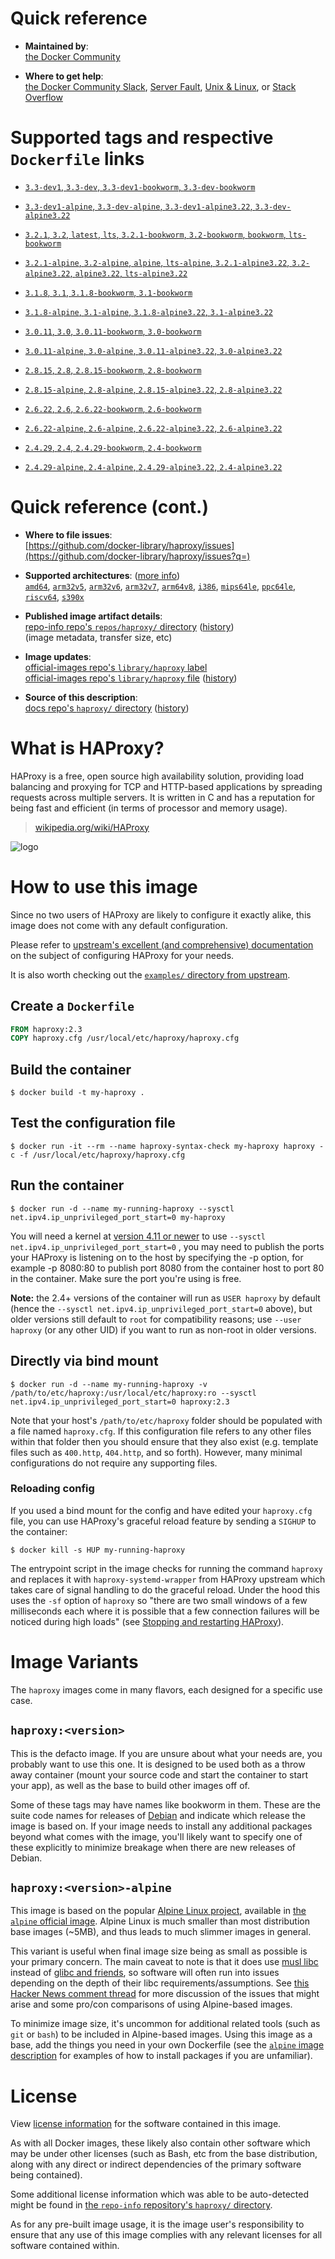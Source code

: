 <!--

********************************************************************************

WARNING:

    DO NOT EDIT "haproxy/README.md"

    IT IS AUTO-GENERATED

    (from the other files in "haproxy/" combined with a set of templates)

********************************************************************************

-->

# Quick reference

-	**Maintained by**:  
	[the Docker Community](https://github.com/docker-library/haproxy)

-	**Where to get help**:  
	[the Docker Community Slack](https://dockr.ly/comm-slack), [Server Fault](https://serverfault.com/help/on-topic), [Unix & Linux](https://unix.stackexchange.com/help/on-topic), or [Stack Overflow](https://stackoverflow.com/help/on-topic)

# Supported tags and respective `Dockerfile` links

-	[`3.3-dev1`, `3.3-dev`, `3.3-dev1-bookworm`, `3.3-dev-bookworm`](https://github.com/docker-library/haproxy/blob/44e407b80e8a05deb563724d1118d9efebf79e06/3.3/Dockerfile)

-	[`3.3-dev1-alpine`, `3.3-dev-alpine`, `3.3-dev1-alpine3.22`, `3.3-dev-alpine3.22`](https://github.com/docker-library/haproxy/blob/44e407b80e8a05deb563724d1118d9efebf79e06/3.3/alpine/Dockerfile)

-	[`3.2.1`, `3.2`, `latest`, `lts`, `3.2.1-bookworm`, `3.2-bookworm`, `bookworm`, `lts-bookworm`](https://github.com/docker-library/haproxy/blob/e57bdf9982a76d5391e3f40eec41ae0c6c477ae0/3.2/Dockerfile)

-	[`3.2.1-alpine`, `3.2-alpine`, `alpine`, `lts-alpine`, `3.2.1-alpine3.22`, `3.2-alpine3.22`, `alpine3.22`, `lts-alpine3.22`](https://github.com/docker-library/haproxy/blob/e57bdf9982a76d5391e3f40eec41ae0c6c477ae0/3.2/alpine/Dockerfile)

-	[`3.1.8`, `3.1`, `3.1.8-bookworm`, `3.1-bookworm`](https://github.com/docker-library/haproxy/blob/d9460179b64eac94bd181a488a74d8e6df7bdbf5/3.1/Dockerfile)

-	[`3.1.8-alpine`, `3.1-alpine`, `3.1.8-alpine3.22`, `3.1-alpine3.22`](https://github.com/docker-library/haproxy/blob/d9460179b64eac94bd181a488a74d8e6df7bdbf5/3.1/alpine/Dockerfile)

-	[`3.0.11`, `3.0`, `3.0.11-bookworm`, `3.0-bookworm`](https://github.com/docker-library/haproxy/blob/6fa540dd7d9d82634605e727a8e1c726a23d8b0d/3.0/Dockerfile)

-	[`3.0.11-alpine`, `3.0-alpine`, `3.0.11-alpine3.22`, `3.0-alpine3.22`](https://github.com/docker-library/haproxy/blob/6fa540dd7d9d82634605e727a8e1c726a23d8b0d/3.0/alpine/Dockerfile)

-	[`2.8.15`, `2.8`, `2.8.15-bookworm`, `2.8-bookworm`](https://github.com/docker-library/haproxy/blob/c153740fe581f5c43c6c5571acd00055e49e478d/2.8/Dockerfile)

-	[`2.8.15-alpine`, `2.8-alpine`, `2.8.15-alpine3.22`, `2.8-alpine3.22`](https://github.com/docker-library/haproxy/blob/3117d2496500d354bb79eff90b6ba247fb456276/2.8/alpine/Dockerfile)

-	[`2.6.22`, `2.6`, `2.6.22-bookworm`, `2.6-bookworm`](https://github.com/docker-library/haproxy/blob/c153740fe581f5c43c6c5571acd00055e49e478d/2.6/Dockerfile)

-	[`2.6.22-alpine`, `2.6-alpine`, `2.6.22-alpine3.22`, `2.6-alpine3.22`](https://github.com/docker-library/haproxy/blob/3117d2496500d354bb79eff90b6ba247fb456276/2.6/alpine/Dockerfile)

-	[`2.4.29`, `2.4`, `2.4.29-bookworm`, `2.4-bookworm`](https://github.com/docker-library/haproxy/blob/c153740fe581f5c43c6c5571acd00055e49e478d/2.4/Dockerfile)

-	[`2.4.29-alpine`, `2.4-alpine`, `2.4.29-alpine3.22`, `2.4-alpine3.22`](https://github.com/docker-library/haproxy/blob/3117d2496500d354bb79eff90b6ba247fb456276/2.4/alpine/Dockerfile)

# Quick reference (cont.)

-	**Where to file issues**:  
	[https://github.com/docker-library/haproxy/issues](https://github.com/docker-library/haproxy/issues?q=)

-	**Supported architectures**: ([more info](https://github.com/docker-library/official-images#architectures-other-than-amd64))  
	[`amd64`](https://hub.docker.com/r/amd64/haproxy/), [`arm32v5`](https://hub.docker.com/r/arm32v5/haproxy/), [`arm32v6`](https://hub.docker.com/r/arm32v6/haproxy/), [`arm32v7`](https://hub.docker.com/r/arm32v7/haproxy/), [`arm64v8`](https://hub.docker.com/r/arm64v8/haproxy/), [`i386`](https://hub.docker.com/r/i386/haproxy/), [`mips64le`](https://hub.docker.com/r/mips64le/haproxy/), [`ppc64le`](https://hub.docker.com/r/ppc64le/haproxy/), [`riscv64`](https://hub.docker.com/r/riscv64/haproxy/), [`s390x`](https://hub.docker.com/r/s390x/haproxy/)

-	**Published image artifact details**:  
	[repo-info repo's `repos/haproxy/` directory](https://github.com/docker-library/repo-info/blob/master/repos/haproxy) ([history](https://github.com/docker-library/repo-info/commits/master/repos/haproxy))  
	(image metadata, transfer size, etc)

-	**Image updates**:  
	[official-images repo's `library/haproxy` label](https://github.com/docker-library/official-images/issues?q=label%3Alibrary%2Fhaproxy)  
	[official-images repo's `library/haproxy` file](https://github.com/docker-library/official-images/blob/master/library/haproxy) ([history](https://github.com/docker-library/official-images/commits/master/library/haproxy))

-	**Source of this description**:  
	[docs repo's `haproxy/` directory](https://github.com/docker-library/docs/tree/master/haproxy) ([history](https://github.com/docker-library/docs/commits/master/haproxy))

# What is HAProxy?

HAProxy is a free, open source high availability solution, providing load balancing and proxying for TCP and HTTP-based applications by spreading requests across multiple servers. It is written in C and has a reputation for being fast and efficient (in terms of processor and memory usage).

> [wikipedia.org/wiki/HAProxy](https://en.wikipedia.org/wiki/HAProxy)

![logo](https://raw.githubusercontent.com/docker-library/docs/4da3e2446a4c257c3a32faac6256bee81f770316/haproxy/logo.png)

# How to use this image

Since no two users of HAProxy are likely to configure it exactly alike, this image does not come with any default configuration.

Please refer to [upstream's excellent (and comprehensive) documentation](https://docs.haproxy.org/) on the subject of configuring HAProxy for your needs.

It is also worth checking out the [`examples/` directory from upstream](http://git.haproxy.org/?p=haproxy-2.3.git;a=tree;f=examples).

## Create a `Dockerfile`

```dockerfile
FROM haproxy:2.3
COPY haproxy.cfg /usr/local/etc/haproxy/haproxy.cfg
```

## Build the container

```console
$ docker build -t my-haproxy .
```

## Test the configuration file

```console
$ docker run -it --rm --name haproxy-syntax-check my-haproxy haproxy -c -f /usr/local/etc/haproxy/haproxy.cfg
```

## Run the container

```console
$ docker run -d --name my-running-haproxy --sysctl net.ipv4.ip_unprivileged_port_start=0 my-haproxy
```

You will need a kernel at [version 4.11 or newer](https://github.com/moby/moby/issues/8460#issuecomment-312459310) to use `--sysctl net.ipv4.ip_unprivileged_port_start=0` , you may need to publish the ports your HAProxy is listening on to the host by specifying the -p option, for example -p 8080:80 to publish port 8080 from the container host to port 80 in the container. Make sure the port you're using is free.

**Note:** the 2.4+ versions of the container will run as `USER haproxy` by default (hence the `--sysctl net.ipv4.ip_unprivileged_port_start=0` above), but older versions still default to `root` for compatibility reasons; use `--user haproxy` (or any other UID) if you want to run as non-root in older versions.

## Directly via bind mount

```console
$ docker run -d --name my-running-haproxy -v /path/to/etc/haproxy:/usr/local/etc/haproxy:ro --sysctl net.ipv4.ip_unprivileged_port_start=0 haproxy:2.3
```

Note that your host's `/path/to/etc/haproxy` folder should be populated with a file named `haproxy.cfg`. If this configuration file refers to any other files within that folder then you should ensure that they also exist (e.g. template files such as `400.http`, `404.http`, and so forth). However, many minimal configurations do not require any supporting files.

### Reloading config

If you used a bind mount for the config and have edited your `haproxy.cfg` file, you can use HAProxy's graceful reload feature by sending a `SIGHUP` to the container:

```console
$ docker kill -s HUP my-running-haproxy
```

The entrypoint script in the image checks for running the command `haproxy` and replaces it with `haproxy-systemd-wrapper` from HAProxy upstream which takes care of signal handling to do the graceful reload. Under the hood this uses the `-sf` option of `haproxy` so "there are two small windows of a few milliseconds each where it is possible that a few connection failures will be noticed during high loads" (see [Stopping and restarting HAProxy](http://www.haproxy.org/download/2.3/doc/management.txt)).

# Image Variants

The `haproxy` images come in many flavors, each designed for a specific use case.

## `haproxy:<version>`

This is the defacto image. If you are unsure about what your needs are, you probably want to use this one. It is designed to be used both as a throw away container (mount your source code and start the container to start your app), as well as the base to build other images off of.

Some of these tags may have names like bookworm in them. These are the suite code names for releases of [Debian](https://wiki.debian.org/DebianReleases) and indicate which release the image is based on. If your image needs to install any additional packages beyond what comes with the image, you'll likely want to specify one of these explicitly to minimize breakage when there are new releases of Debian.

## `haproxy:<version>-alpine`

This image is based on the popular [Alpine Linux project](https://alpinelinux.org), available in [the `alpine` official image](https://hub.docker.com/_/alpine). Alpine Linux is much smaller than most distribution base images (~5MB), and thus leads to much slimmer images in general.

This variant is useful when final image size being as small as possible is your primary concern. The main caveat to note is that it does use [musl libc](https://musl.libc.org) instead of [glibc and friends](https://www.etalabs.net/compare_libcs.html), so software will often run into issues depending on the depth of their libc requirements/assumptions. See [this Hacker News comment thread](https://news.ycombinator.com/item?id=10782897) for more discussion of the issues that might arise and some pro/con comparisons of using Alpine-based images.

To minimize image size, it's uncommon for additional related tools (such as `git` or `bash`) to be included in Alpine-based images. Using this image as a base, add the things you need in your own Dockerfile (see the [`alpine` image description](https://hub.docker.com/_/alpine/) for examples of how to install packages if you are unfamiliar).

# License

View [license information](http://www.haproxy.org/download/1.5/doc/LICENSE) for the software contained in this image.

As with all Docker images, these likely also contain other software which may be under other licenses (such as Bash, etc from the base distribution, along with any direct or indirect dependencies of the primary software being contained).

Some additional license information which was able to be auto-detected might be found in [the `repo-info` repository's `haproxy/` directory](https://github.com/docker-library/repo-info/tree/master/repos/haproxy).

As for any pre-built image usage, it is the image user's responsibility to ensure that any use of this image complies with any relevant licenses for all software contained within.
